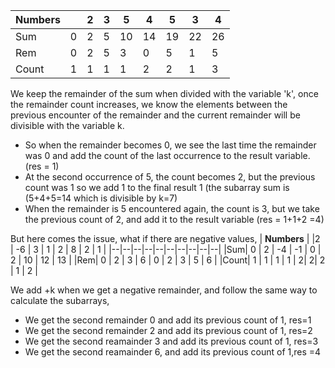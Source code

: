 | **Numbers** | |2 | 3 | 5 | 4 | 5 | 3 | 4 | 
|--|--|--|--|--|--|--|--|--|
|Sum| 0 | 2 | 5 | 10 | 14 | 19 | 22 | 26 |
|Rem| 0 | 2 | 5 | 3 | 0| 5 | 1 | 5 |
|Count| 1 | 1 | 1 | 1 | 2| 2| 1 | 3 |

We keep the remainder of the sum when divided with the variable 'k', once the remainder count increases, we know the elements between the previous encounter of the remainder and the current remainder will be divisible with the variable k. 
- So when the remainder becomes 0, we see the last time the remainder was 0 and add the count of the last occurrence to the result variable.  (res = 1)
- At the second occurrence of 5, the count becomes 2, but the previous count was 1 so we add 1 to the final result 1 (the subarray sum is (5+4+5=14 which is divisible by k=7)
- When the remainder is 5 encountered again, the count is 3, but we take the previous count of 2, and add it to the result variable (res = 1+1+2 =4)

But here comes the issue, what if there are negative values,
| **Numbers** | |2 | -6 | 3 | 1 | 2 | 8 | 2 | 1 | 
|--|--|--|--|--|--|--|--|--|--|
|Sum| 0 | 2 | -4 | -1 | 0 | 2 | 10 | 12 | 13 |
|Rem| 0 | 2 | 3 | 6 | 0 | 2 | 3 | 5 | 6 |
|Count| 1 | 1 | 1 | 1 | 2| 2| 2 | 1 | 2 |

We add +k when we get a negative remainder, and follow the same way to calculate the subarrays,
- We get the second remainder 0 and add its previous count of 1, res=1
- We get the second remainder 2 and add its previous count of 1, res=2
- We get the second reamainder 3 and add its previous count of 1, res=3
- We get the second reamainder 6, and add its previous count of 1,res =4
